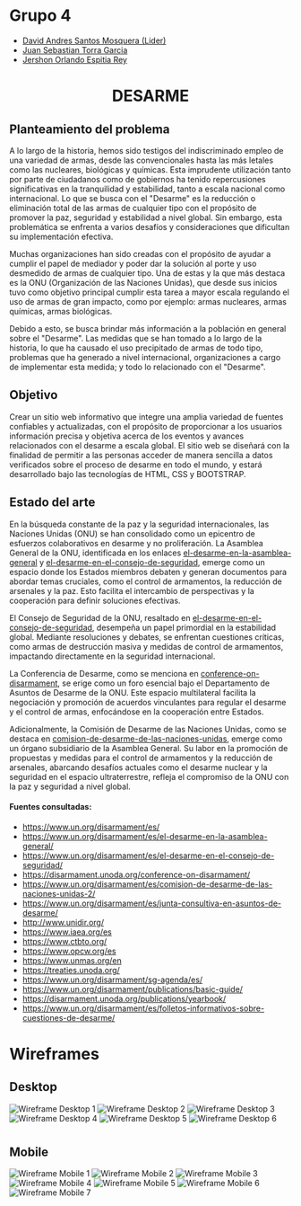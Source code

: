 # Grupo 4

- [David Andres Santos Mosquera (Lider)](https://github.com/DavidSantos004)
- [Juan Sebastian Torra Garcia](https://github.com/jstorra)
- [Jershon Orlando Espitia Rey](https://github.com/JershonEspitia)
  
#
# <p align="center">DESARME</p>

## Planteamiento del problema

A lo largo de la historia, hemos sido testigos del indiscriminado empleo de una variedad de armas, desde las convencionales hasta las más letales como las nucleares, biológicas y químicas. Esta imprudente utilización tanto por parte de ciudadanos como de gobiernos ha tenido repercusiones significativas en la tranquilidad y estabilidad, tanto a escala nacional como internacional. Lo que se busca con el "Desarme" es la reducción o eliminación total de las armas de cualquier tipo con el propósito de promover la paz, seguridad y estabilidad a nivel global. Sin embargo, esta problemática se enfrenta a varios desafíos y consideraciones que dificultan su implementación efectiva.

Muchas organizaciones han sido creadas con el propósito de ayudar a cumplir el papel de mediador y poder dar la solución al porte y uso desmedido de armas de cualquier tipo. Una de estas y la que más destaca es la ONU (Organización de las Naciones Unidas), que desde sus inicios tuvo como objetivo principal cumplir esta tarea a mayor escala regulando el uso de armas de gran impacto, como por ejemplo: armas nucleares, armas químicas, armas biológicas.

Debido a esto, se busca brindar más información a la población en general sobre el "Desarme". Las medidas que se han tomado a lo largo de la historia, lo que ha causado el uso precipitado de armas de todo tipo, problemas que ha generado a nivel internacional, organizaciones a cargo de implementar esta medida; y todo lo relacionado con el "Desarme".

## Objetivo
Crear un sitio web informativo que integre una amplia variedad de fuentes confiables y actualizadas, con el propósito de proporcionar a los usuarios información precisa y objetiva acerca de los eventos y avances relacionados con el desarme a escala global. El sitio web se diseñará con la finalidad de permitir a las personas acceder de manera sencilla a datos verificados sobre el proceso de desarme en todo el mundo, y estará desarrollado bajo las tecnologías de HTML, CSS y BOOTSTRAP.

## Estado del arte

En la búsqueda constante de la paz y la seguridad internacionales, las Naciones Unidas (ONU) se han consolidado como un epicentro de esfuerzos colaborativos en desarme y no proliferación. La Asamblea General de la ONU, identificada en los enlaces [el-desarme-en-la-asamblea-general](https://disarmament.unoda.org/es/el-desarme-en-la-asamblea-general/) y [el-desarme-en-el-consejo-de-seguridad](https://disarmament.unoda.org/es/el-desarme-en-el-consejo-de-seguridad/), emerge como un espacio donde los Estados miembros debaten y generan documentos para abordar temas cruciales, como el control de armamentos, la reducción de arsenales y la paz. Esto facilita el intercambio de perspectivas y la cooperación para definir soluciones efectivas.

El Consejo de Seguridad de la ONU, resaltado en [el-desarme-en-el-consejo-de-seguridad](https://disarmament.unoda.org/es/el-desarme-en-el-consejo-de-seguridad/), desempeña un papel primordial en la estabilidad global. Mediante resoluciones y debates, se enfrentan cuestiones críticas, como armas de destrucción masiva y medidas de control de armamentos, impactando directamente en la seguridad internacional.

La Conferencia de Desarme, como se menciona en [conference-on-disarmament](https://disarmament.unoda.org/conference-on-disarmament/), se erige como un foro esencial bajo el Departamento de Asuntos de Desarme de la ONU. Este espacio multilateral facilita la negociación y promoción de acuerdos vinculantes para regular el desarme y el control de armas, enfocándose en la cooperación entre Estados.

Adicionalmente, la Comisión de Desarme de las Naciones Unidas, como se destaca en [comision-de-desarme-de-las-naciones-unidas](https://disarmament.unoda.org/es/comision-de-desarme-de-las-naciones-unidas-2/), emerge como un órgano subsidiario de la Asamblea General. Su labor en la promoción de propuestas y medidas para el control de armamentos y la reducción de arsenales, abarcando desafíos actuales como el desarme nuclear y la seguridad en el espacio ultraterrestre, refleja el compromiso de la ONU con la paz y seguridad a nivel global.

#### Fuentes consultadas:
- https://www.un.org/disarmament/es/
- https://www.un.org/disarmament/es/el-desarme-en-la-asamblea-general/
- https://www.un.org/disarmament/es/el-desarme-en-el-consejo-de-seguridad/
- https://disarmament.unoda.org/conference-on-disarmament/
- https://www.un.org/disarmament/es/comision-de-desarme-de-las-naciones-unidas-2/
- https://www.un.org/disarmament/es/junta-consultiva-en-asuntos-de-desarme/
- http://www.unidir.org/
- https://www.iaea.org/es
- https://www.ctbto.org/
- https://www.opcw.org/es
- https://www.unmas.org/en
- https://treaties.unoda.org/
- https://www.un.org/disarmament/sg-agenda/es/
- https://www.un.org/disarmament/publications/basic-guide/
- https://disarmament.unoda.org/publications/yearbook/
- https://www.un.org/disarmament/es/folletos-informativos-sobre-cuestiones-de-desarme/

# Wireframes
## Desktop
![Wireframe Desktop 1](./Diseños/Desktop/DesignDesktop1.jpg)
![Wireframe Desktop 2](./Diseños/Desktop/DesignDesktop2.jpg)
![Wireframe Desktop 3](./Diseños/Desktop/DesignDesktop3.jpg)
![Wireframe Desktop 4](./Diseños/Desktop/DesignDesktop4.jpg)
![Wireframe Desktop 5](./Diseños/Desktop/DesignDesktop5.jpg)
![Wireframe Desktop 6](./Diseños/Desktop/DesignDesktop6.jpg)

#
## Mobile
![Wireframe Mobile 1](./Diseños/Mobile/DesignMobile1.jpg)
![Wireframe Mobile 2](./Diseños/Mobile/DesignMobile2.jpg)
![Wireframe Mobile 3](./Diseños/Mobile/DesignMobile3.jpg)
![Wireframe Mobile 4](./Diseños/Mobile/DesignMobile4.jpg)
![Wireframe Mobile 5](./Diseños/Mobile/DesignMobile5.jpg)
![Wireframe Mobile 6](./Diseños/Mobile/DesignMobile6.jpg)
![Wireframe Mobile 7](./Diseños/Mobile/DesignMobile7.jpg)

